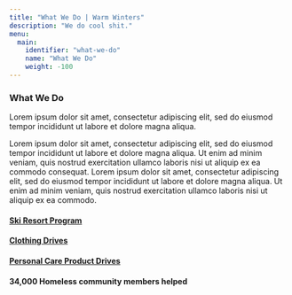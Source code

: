 ```yaml
---
title: "What We Do | Warm Winters"
description: "We do cool shit."
menu:
  main:
    identifier: "what-we-do"
    name: "What We Do"
    weight: -100
---
```


<h3>What We Do</h3>

<p class="intro-text">Lorem ipsum dolor sit amet, consectetur adipiscing elit, sed do eiusmod tempor incididunt ut labore et dolore magna aliqua.</p>

<p class="paragraph-text">Lorem ipsum dolor sit amet, consectetur adipiscing elit, sed do eiusmod tempor incididunt ut labore et dolore magna aliqua. Ut enim ad minim veniam, quis nostrud exercitation ullamco laboris nisi ut aliquip ex ea commodo consequat. Lorem ipsum dolor sit amet, consectetur adipiscing elit, sed do eiusmod tempor incididunt ut labore et dolore magna aliqua. Ut enim ad minim veniam, quis nostrud exercitation ullamco laboris nisi ut aliquip ex ea commodo.</p>

<div class="what-we-do-links">
  <a href="/ski-resort-program/" style="background-image: url('https://images.unsplash.com/photo-1510860933079-0d4aa3d081bb?auto=format&crop=entropy&cs=tinysrgb&w=900&h=900&fit=crop')">
    <h4><span>Ski Resort Program</span></h4>
  </a>
  <a href="/clothing-drives/" style="background-image: url('https://images.unsplash.com/photo-1510672277783-ea03bdd8b602?auto=format&crop=entropy&cs=tinysrgb&w=900&h=900&fit=crop')">
    <h4><span>Clothing Drives</span></h4>
  </a>
  <a href="/personal-care-product-drives/" style="background-image: url('https://images.unsplash.com/photo-1508280756091-9bdd7ef1f463?auto=format&crop=entropy&cs=tinysrgb&w=900&h=900&fit=crop')">
    <h4><span>Personal Care Product Drives</span></h4>
  </a>
</div>

<div class="big-stat">
  <h4><span>34,000</span> Homeless community members helped</h4>
</div>
